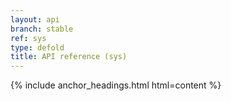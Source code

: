 ```yaml
---
layout: api
branch: stable
ref: sys
type: defold
title: API reference (sys)
---
```

{% include anchor_headings.html html=content %}